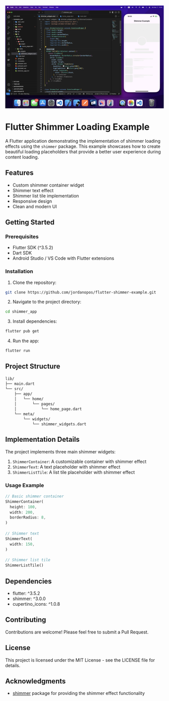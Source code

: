 ![App Preview](screenshot/preview.png)

# Flutter Shimmer Loading Example

A Flutter application demonstrating the implementation of shimmer loading effects using the `shimmer` package. This example showcases how to create beautiful loading placeholders that provide a better user experience during content loading.

## Features

- Custom shimmer container widget
- Shimmer text effect
- Shimmer list tile implementation
- Responsive design
- Clean and modern UI

## Getting Started

### Prerequisites

- Flutter SDK (^3.5.2)
- Dart SDK
- Android Studio / VS Code with Flutter extensions

### Installation

1. Clone the repository:
```bash
git clone https://github.com/jordanopos/flutter-shimmer-example.git
```

2. Navigate to the project directory:
```bash
cd shimmer_app
```

3. Install dependencies:
```bash
flutter pub get
```

4. Run the app:
```bash
flutter run
```

## Project Structure

```
lib/
├── main.dart
└── src/
    ├── app/
    │   └── home/
    │       └── pages/
    │           └── home_page.dart
    └── meta/
        └── widgets/
            └── shimmer_widgets.dart
```

## Implementation Details

The project implements three main shimmer widgets:

1. `ShimmerContainer`: A customizable container with shimmer effect
2. `ShimmerText`: A text placeholder with shimmer effect
3. `ShimmerListTile`: A list tile placeholder with shimmer effect

### Usage Example

```dart
// Basic shimmer container
ShimmerContainer(
  height: 100,
  width: 200,
  borderRadius: 8,
)

// Shimmer text
ShimmerText(
  width: 150,
)

// Shimmer list tile
ShimmerListTile()
```

## Dependencies

- flutter: ^3.5.2
- shimmer: ^3.0.0
- cupertino_icons: ^1.0.8

## Contributing

Contributions are welcome! Please feel free to submit a Pull Request.

## License

This project is licensed under the MIT License - see the LICENSE file for details.

## Acknowledgments

- [shimmer](https://pub.dev/packages/shimmer) package for providing the shimmer effect functionality
